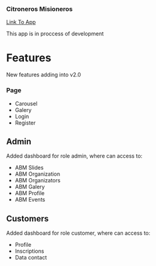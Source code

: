 ### Citroneros Misioneros

[Link To App](https://citroneros-frontend.herokuapp.com)

This app is in proccess of development

# Features

New features adding into v2.0

### Page

- Carousel
- Galery
- Login
- Register

## Admin

Added dashboard for role admin, where can access to:

- ABM Slides
- ABM Organization
- ABM Organizators
- ABM Galery
- ABM Profile
- ABM Events

## Customers

Added dashboard for role customer, where can access to:

- Profile
- Inscriptions
- Data contact
